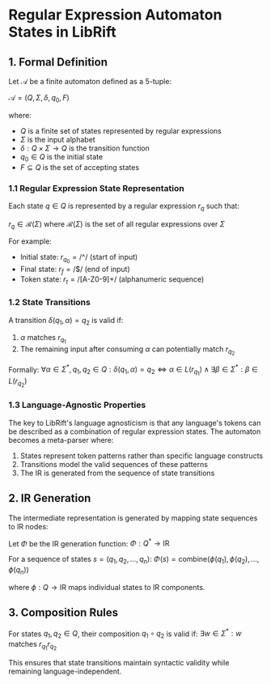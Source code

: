 # Regular Expression Automaton States in LibRift
## 1. Formal Definition

Let $\mathcal{A}$ be a finite automaton defined as a 5-tuple:

$\mathcal{A} = (Q, \Sigma, \delta, q_0, F)$

where:
- $Q$ is a finite set of states represented by regular expressions
- $\Sigma$ is the input alphabet
- $\delta : Q \times \Sigma \to Q$ is the transition function
- $q_0 \in Q$ is the initial state
- $F \subseteq Q$ is the set of accepting states

### 1.1 Regular Expression State Representation

Each state $q \in Q$ is represented by a regular expression $r_q$ such that:

$r_q \in \mathcal{R}(\Sigma)$ where $\mathcal{R}(\Sigma)$ is the set of all regular expressions over $\Sigma$

For example:
- Initial state: $r_{q_0} = \text{/^/}$ (start of input)
- Final state: $r_f = \text{/\$/}$ (end of input)
- Token state: $r_t = \text{/[A-Z0-9]+/}$ (alphanumeric sequence)

### 1.2 State Transitions

A transition $\delta(q_1, \alpha) = q_2$ is valid if:
1. $\alpha$ matches $r_{q_1}$
2. The remaining input after consuming $\alpha$ can potentially match $r_{q_2}$

Formally:
$\forall \alpha \in \Sigma^*, q_1,q_2 \in Q: \delta(q_1, \alpha) = q_2 \iff \alpha \in L(r_{q_1}) \land \exists \beta \in \Sigma^*: \beta \in L(r_{q_2})$

### 1.3 Language-Agnostic Properties

The key to LibRift's language agnosticism is that any language's tokens can be described as a combination of regular expression states. The automaton becomes a meta-parser where:

1. States represent token patterns rather than specific language constructs
2. Transitions model the valid sequences of these patterns
3. The IR is generated from the sequence of state transitions

## 2. IR Generation

The intermediate representation is generated by mapping state sequences to IR nodes:

Let $\Phi$ be the IR generation function:
$\Phi: Q^* \to \text{IR}$

For a sequence of states $s = (q_1, q_2, ..., q_n)$:
$\Phi(s) = \text{combine}(\phi(q_1), \phi(q_2), ..., \phi(q_n))$

where $\phi: Q \to \text{IR}$ maps individual states to IR components.

## 3. Composition Rules

For states $q_1, q_2 \in Q$, their composition $q_1 \circ q_2$ is valid if:
$\exists w \in \Sigma^*: w \text{ matches } r_{q_1}r_{q_2}$

This ensures that state transitions maintain syntactic validity while remaining language-independent.